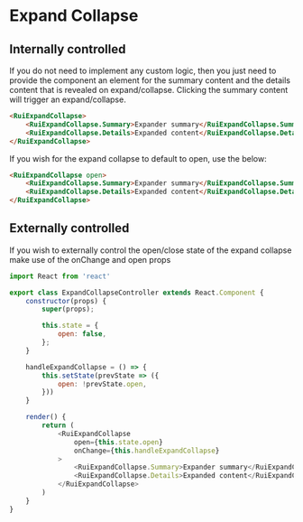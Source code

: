 # Expand Collapse

## Internally controlled
If you do not need to implement any custom logic, then you just need to provide the component an element for the summary content and the details content that is revealed on expand/collapse. Clicking the summary content will trigger an expand/collapse.

```html preview
<RuiExpandCollapse>
    <RuiExpandCollapse.Summary>Expander summary</RuiExpandCollapse.Summary>
    <RuiExpandCollapse.Details>Expanded content</RuiExpandCollapse.Details>
</RuiExpandCollapse>
```

If you wish for the expand collapse to default to open, use the below:
```html preview
<RuiExpandCollapse open>
    <RuiExpandCollapse.Summary>Expander summary</RuiExpandCollapse.Summary>
    <RuiExpandCollapse.Details>Expanded content</RuiExpandCollapse.Details>
</RuiExpandCollapse>
```

## Externally controlled
If you wish to externally control the open/close state of the expand collapse make use of the onChange and open props

```js
import React from 'react'

export class ExpandCollapseController extends React.Component {
    constructor(props) {
        super(props);

        this.state = {
            open: false,
        };
    }

    handleExpandCollapse = () => {
        this.setState(prevState => ({
            open: !prevState.open,
        }))
    }

    render() {
        return (
            <RuiExpandCollapse
                open={this.state.open}
                onChange={this.handleExpandCollapse}
            >
                <RuiExpandCollapse.Summary>Expander summary</RuiExpandCollapse.Summary>
                <RuiExpandCollapse.Details>Expanded content</RuiExpandCollapse.Details>
            </RuiExpandCollapse>
        )
    }
}
```